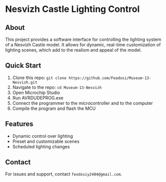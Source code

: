# Nesvizh Castle Lighting Control

## About
This project provides a software interface for controlling the lighting system of a Nesvizh Castle model. It allows for dynamic, real-time customization of lighting scenes, which add to the realism and appeal of the model.

## Quick Start
1. Clone this repo: `git clone https://github.com/Feadosi/Museum-13-Nesvizh.git`
2. Navigate to the repo: `cd Museum-13-Nesvizh`
3. Open Microchip Studio
4. Run AVRDUDEPROG.exe
5. Connect the programmer to the microcontroller and to the computer
6. Compile the program and flash the MCU

## Features
- Dynamic control over lighting
- Preset and customizable scenes
- Scheduled lighting changes

## Contact
For issues and support, contact `feodosiy2404@gmail.com`.
